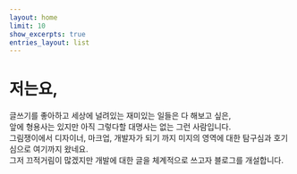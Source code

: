 ```yaml
---
layout: home
limit: 10
show_excerpts: true
entries_layout: list
---
```


<h1>저는요,</h1>

<p>
글쓰기를 좋아하고 세상에 널려있는 재미있는 일들은 다 해보고 싶은, <br>
앞에 형용사는 있지만 아직 그렇다할 대명사는 없는 그런 사람입니다.<br>
그림쟁이에서 디자이너, 마크업, 개발자가 되기 까지 미지의 영역에 대한 탐구심과 호기심으로 여기까지 왔네요.<br>
그저 끄적거림이 많겠지만 개발에 대한 글을 체계적으로 쓰고자 블로그를 개설합니다.<br>
</p>
